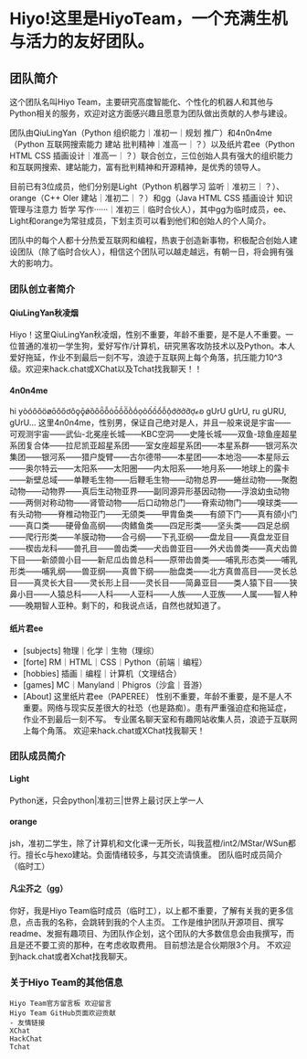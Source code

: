 # Hiyo!这里是HiyoTeam，一个充满生机与活力的友好团队。

## 团队简介

这个团队名叫Hiyo Team，主要研究高度智能化、个性化的机器人和其他与Python相关的服务，欢迎对这方面感兴趣且愿意为团队做出贡献的人参与建设。

团队由QiuLingYan（Python 组织能力｜准初一｜规划 推广）和4n0n4me（Python 互联网搜索能力 建站 批判精神｜准高一｜？）以及纸片君ee（Python HTML CSS 插画设计｜准高一｜？）联合创立，三位创始人具有强大的组织能力和互联网搜索、建站能力，富有批判精神和开源精神，是优秀的领导人。

目前已有3位成员，他们分别是Light（Python 机器学习 监听｜准初三｜？）、orange（C++ OIer 建站｜准初二｜？）和gg（Java HTML CSS 插画设计 知识管理与注意力 哲学 写作······｜准初三｜临时合伙人），其中gg为临时成员，ee、Light和orange为常驻成员，下划主页可以看到他们和创始人的个人简介。

团队中的每个人都十分热爱互联网和编程，热衷于创造新事物，积极配合创始人建设团队（除了临时合伙人），相信这个团队可以越走越远，有朝一日，将会拥有强大的影响力。


### 团队创立者简介


#### QiuLingYan秋凌烟

Hiyo！这里QiuLingYan秋凌烟，性别不重要，年龄不重要，是不是人不重要。一位普通的准初一学生狗，爱好写作/计算机，研究黑客攻防技术以及Python。本人爱好拖延，作业不到最后一刻不写，浪迹于互联网上每个角落，抗压能力10^3级。欢迎来hack.chat或XChat以及Tchat找我聊天！！


#### 4n0n4me

hi yòóôõöøōŏőơǒǫǭǿȍȏȫȭȯȱṍṏṑṓọỏốồổỗộớờởỡợℴꞝ gUrU gUrU, ru gURU, gUrU… 这里4n0n4me，性别男，保证自己绝对是人，并且一般来说是宇宙——可观测宇宙——武仙-北冕座长城——KBC空洞——史隆长城——双鱼-琼鱼座超星系团复合体——拉尼凯亚超星系团——室女座超星系团——本星系群——银河系次集团——银河系——猎户旋臂——古尔德带——本星团——本地泡——本星际云——奥尔特云——太阳系——太阳圈——内太阳系——地月系——地球上的露卡——新壁总域——单鞭毛生物——后鞭毛生物——动物总界——蜷丝动物——聚胞动物——动物界——真后生动物亚界——副同源异形基因动物——浮浪幼虫动物——两侧对称动物——肾管动物——后口动物总门——脊索动物门——嗅球类——有头动物——脊椎动物亚门——无颌类——甲胄鱼类——有颌下门——真有颌小门——真口类——硬骨鱼高纲——肉鳍鱼类——四足形类——坚头类——四足总纲——爬行形类——羊膜动物——合弓纲——下孔亚纲——盘龙目——真盘龙亚目——楔齿龙科——兽孔目——兽齿类——犬齿兽亚目——外犬齿兽类——真犬齿兽下目——新颌兽小目——新尼瓜齿兽总科——原带齿兽类——哺乳形态类——哺乳形类——哺乳纲——兽亚纲——真兽下纲——胎盘类——北方真兽高目——灵长总目——真灵长大目——灵长形上目——灵长目——简鼻亚目——类人猿下目——狭鼻小目——人猿总科——人科——人亚科——人族——人亚族——人属——智人种——晚期智人亚种。剩下的，和我说点话，自然也就知道了。

#### 纸片君ee

- [subjects] 物理｜化学｜生物（理综）
- [forte] RM｜HTML｜CSS｜Python（前端｜编程）
- [hobbies] 插画｜编程｜计算机（文理结合）
- [games] MC｜Manyland｜Phigros（沙盒｜音游）
- [About] 这里纸片君ee（PAPEREE） 性别不重要，年龄不重要，是不是人不重要。网络与现实反差很大的社恐（也是路痴）。患有严重强迫症和拖延症，作业不到最后一刻不写。 专业匿名聊天室和有趣网站收集人员，浪迹于互联网上每个角落。 欢迎来hack.chat或XChat找我聊天！

### 团队成员简介

#### Light

Python迷，只会python|准初三|世界上最讨厌上学一人


#### orange

jsh，准初二学生，除了计算机和文化课一无所长，叫我蓝橙/int2/MStar/WSun都行。擅长c与hexo建站。负面情绪较多，与其交流请慎重。
团队临时成员简介（临时工）


#### 凡尘芥之（gg）
你好，我是Hiyo Team临时成员（临时工），以上都不重要，了解有关我的更多信息，点击我的名称，会跳转到我的个人主页。 工作是维护团队开源项目、撰写readme、发掘有趣项目、为团队作企划，这个团队的大多数信息会由我撰写，而且是还不要工资的那种，在考虑收取费用。 目前想法是合伙期限3个月。 不欢迎到hack.chat或者Xchat找我聊天。

### 关于Hiyo Team的其他信息

    Hiyo Team官方留言板 欢迎留言
    Hiyo Team GitHub页面欢迎贡献
    - 友情链接
    XChat
    HackChat
    Tchat
